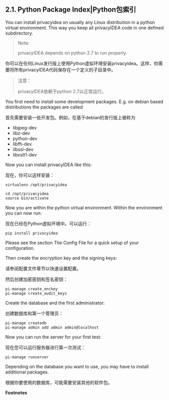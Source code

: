 ## 2.1. Python Package Index|Python包索引

You can install privacyidea on usually any Linux distribution in a python virtual environment. This way you keep all privacyIDEA code in one defined subdirectory.

> Note:
> 
> privacyIDEA depends on python 2.7 to run properly.

你可以在任何Linux发行版上使用Python虚拟环境安装privacyidea。这样，你需要将所有privacyIDEA代码保存在一个定义的子目录中。

> 注意：
> 
> privacyIDEA依赖于python 2.7以正常运行。

You first need to install some development packages. E.g. on debian based distributions the packages are called

首先需要安装一些开发包。例如，在基于debian的发行版上被称为

* libjpeg-dev
* libz-dev
* python-dev
* libffi-dev
* libssl-dev
* libxslt1-dev

Now you can install privacyIDEA like this:

现在，你可以这样安装：

```
virtualenv /opt/privacyidea

cd /opt/privacyidea
source bin/activate
```

Now you are within the python virtual environment. Within the environment you can now run:

现在已经在Python虚拟环境中。可以运行：

```
pip install privacyidea
```

Please see the section The Config File for a quick setup of your configuration.

Then create the encryption key and the signing keys:

请参阅配置文件章节以快速设置配置。

然后创建加密密钥和签名密钥：

```
pi-manage create_enckey
pi-manage create_audit_keys
```

Create the database and the first administrator:

创建数据库和第一个管理员：

```
pi-manage createdb
pi-manage admin add admin admin@localhost
```

Now you can run the server for your first test:

现在您可以运行服务器进行第一次测试：

```
pi-manage runserver
```

Depending on the database you want to use, you may have to install additional packages.

根据你要使用的数据库，可能需要安装其他的软件包。

**Footnotes**

> [1]: https://launchpad.net/~privacyidea
> 
> [2]: https://github.com/privacyidea/privacyidea/tree/master/authmodules/simpleSAMLphp
